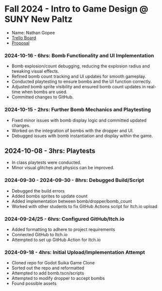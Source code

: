 # Fall 2024 - Intro to Game Design @ SUNY New Paltz
* Name: Nathan Gopee
* [Trello Board](https://trello.com/b/6GWgIG7v/danmomo)
* [Proposal](https://github.com/ndg8743/Danmomo/blob/main/Danmomo%20Proposal%20-%20Nathan%20Gopee.pdf)

### 2024-10-16 - 6hrs: Bomb Functionality and UI Implementation
- Bomb explosion/count debugging, reducing the explosion radius and tweaking visual effects.
- Refined bomb count tracking and UI updates for smooth gameplay.
- Conducted playtesting to ensure bombs and the UI function correctly.
- Adjusted bomb sprite visibility and ensured bomb count updates in real-time when bombs are used.
- Committed changes to GitHub.

### 2024-10-15 - 2hrs: Further Bomb Mechanics and Playtesting
- Fixed minor issues with bomb display logic and committed updated changes.
- Worked on the integration of bombs with the dropper and UI.
- Debugged issues with bomb instantiation and display within the game.

## 2024-10-08 - 3hrs: Playtests
* In class playtests were conducted.
* Minor visual glitches and physics can be improved.

### 2024-09-30 - 2024-09-30 - 8hrs: Debugged Build/Script
- Debugged the build errors
- Added bombs sprites to update count
- Added implementation between bomb/dropper/bomb_count
- Worked with other students to fix GitHub Actions script for Itch.io upload

### 2024-09-24/25 - 6hrs: Configured GitHub/Itch.io
- Added formatting to adhere to project requirements
- Connected GitHub to Itch.io
- Attempted to set up GitHub Action for Itch.io

### 2024-09-18 - 4hrs: Initial Upload/Implementation Attempt
- Cloned repo for Godot Suika Game Clone
- Sorted out the repo and reformatted
- Attempted to add bomb.tscn/scripts
- Attempted to modify dropper to accept bombs
- Found possible assets
